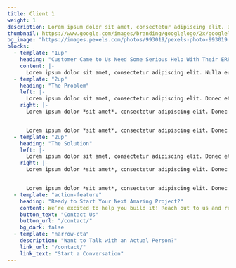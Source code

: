 ```yaml
---
title: Client 1
weight: 1
description: Lorem ipsum dolor sit amet, consectetur adipiscing elit. Donec et lorem sed quam porta rhoncus.
thumbnail: https://www.google.com/images/branding/googlelogo/2x/googlelogo_color_272x92dp.png
bg_image: "https://images.pexels.com/photos/993019/pexels-photo-993019.jpeg?auto=compress&cs=tinysrgb&h=650&w=940"
blocks:
  - template: "1up"
    heading: "Customer Came to Us Need Some Serious Help With Their ERP."
    content: |-
      Lorem ipsum dolor sit amet, consectetur adipiscing elit. Nulla euismod libero vitae turpis scelerisque tristique. Ut facilisis tincidunt augue sit amet imperdiet. Nullam eget erat non ligula tempus rhoncus eget vitae elit. Nam nec ligula eu urna facilisis volutpat ut quis magna. Mauris quis hendrerit nisi. Vivamus sed viverra justo. Nam et pretium eros, quis congue ex. Fusce scelerisque est scelerisque libero tempor, id faucibus mi gravida. Cras mattis, leo nec viverra consequat, lectus ipsum tristique ante, et imperdiet purus felis et purus. Cras luctus vel sem at placerat. Morbi malesuada urna eu justo malesuada vestibulum. Suspendisse quis neque mi. Mauris luctus tellus quis rutrum efficitur. Phasellus pulvinar, ex eget bibendum vestibulum, metus enim scelerisque metus, id viverra metus urna sit amet erat. Donec interdum vitae felis condimentum tristique.
  - template: "2up"
    heading: "The Problem"
    left: |-
      Lorem ipsum dolor sit amet, consectetur adipiscing elit. Donec et lorem sed quam porta rhoncus. Pellentesque porttitor nisi sit amet tortor tristique, nec euismod odio laoreet. Vivamus non elementum sem, non sodales dolor. Lorem ipsum dolor sit amet, consectetur adipiscing elit. Donec et lorem sed quam porta rhoncus. Pellentesque porttitor nisi sit amet tortor tristique, nec euismod odio laoreet. Vivamus non elementum sem, non sodales dolor.  Pellentesque porttitor nisi sit amet tortor tristique, nec euismod odio laoreet. Vivamus non elementum sem, non sodales dolor.
    right: |-
      Lorem ipsum dolor *sit amet*, consectetur adipiscing elit. Donec et lorem sed quam porta rhoncus. Pellentesque porttitor nisi sit amet tortor tristique, nec euismod odio laoreet. Vivamus non elementum sem, non sodales dolor.


      Lorem ipsum dolor *sit amet*, consectetur adipiscing elit. Donec et lorem sed quam porta rhoncus. Pellentesque porttitor nisi sit amet tortor tristique, nec euismod odio laoreet. Vivamus non elementum sem, non sodales dolor.
  - template: "2up"
    heading: "The Solution"
    left: |-
      Lorem ipsum dolor sit amet, consectetur adipiscing elit. Donec et lorem sed quam porta rhoncus. Pellentesque porttitor nisi sit amet tortor tristique, nec euismod odio laoreet. Vivamus non elementum sem, non sodales dolor. Lorem ipsum dolor sit amet, consectetur adipiscing elit. Donec et lorem sed quam porta rhoncus. Pellentesque porttitor nisi sit amet tortor tristique, nec euismod odio laoreet. Vivamus non elementum sem, non sodales dolor.  Pellentesque porttitor nisi sit amet tortor tristique, nec euismod odio laoreet. Vivamus non elementum sem, non sodales dolor.
    right: |-
      Lorem ipsum dolor *sit amet*, consectetur adipiscing elit. Donec et lorem sed quam porta rhoncus. Pellentesque porttitor nisi sit amet tortor tristique, nec euismod odio laoreet. Vivamus non elementum sem, non sodales dolor.


      Lorem ipsum dolor *sit amet*, consectetur adipiscing elit. Donec et lorem sed quam porta rhoncus. Pellentesque porttitor nisi sit amet tortor tristique, nec euismod odio laoreet. Vivamus non elementum sem, non sodales dolor.
  - template: "action-feature"
    heading: "Ready to Start Your Next Amazing Project?"
    content: We’re excited to help you build it! Reach out to us and request a proposal from our team.
    button_text: "Contact Us"
    button_url: "/contact/"
    bg_dark: false
  - template: "narrow-cta"
    description: "Want to Talk with an Actual Person?"
    link_url: "/contact/"
    link_text: "Start a Conversation"
---
```

